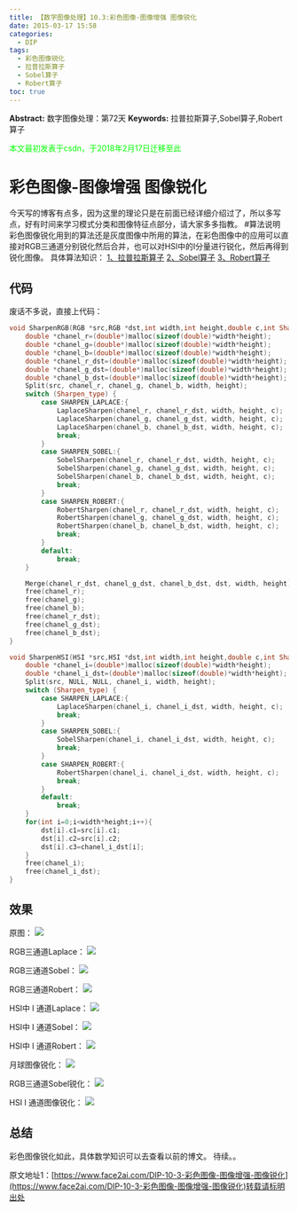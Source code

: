 ```yaml
---
title: 【数字图像处理】10.3:彩色图像-图像增强 图像锐化
date: 2015-03-17 15:58
categories:
  - DIP
tags:
  - 彩色图像锐化
  - 拉普拉斯算子
  - Sobel算子
  - Robert算子
toc: true
---
```

**Abstract:** 数字图像处理：第72天
**Keywords:** 拉普拉斯算子,Sobel算子,Robert算子
<!--more-->
<font color="00FF00">本文最初发表于csdn，于2018年2月17日迁移至此</font>
# 彩色图像-图像增强 图像锐化
今天写的博客有点多，因为这里的理论只是在前面已经详细介绍过了，所以多写点，好有时间来学习模式分类和图像特征点部分，请大家多多指教。
#算法说明
彩色图像锐化用到的算法还是灰度图像中所用的算法，在彩色图像中的应用可以直接对RGB三通道分别锐化然后合并，也可以对HSI中的I分量进行锐化，然后再得到锐化图像。
具体算法知识：
[1、拉普拉斯算子](http://face2ai.com/DIP-5-6-灰度图像-图像增强-拉普拉斯算子/)
[2、Sobel算子](http://face2ai.com/DIP-6-4-灰度图像-图像分割-Sobel算子/)
[3、Robert算子](http://face2ai.com/DIP-6-3-灰度图像-图像分割-Robert算子/)
## 代码
废话不多说，直接上代码：
```c++
void SharpenRGB(RGB *src,RGB *dst,int width,int height,double c,int Sharpen_type){
    double *chanel_r=(double*)malloc(sizeof(double)*width*height);
    double *chanel_g=(double*)malloc(sizeof(double)*width*height);
    double *chanel_b=(double*)malloc(sizeof(double)*width*height);
    double *chanel_r_dst=(double*)malloc(sizeof(double)*width*height);
    double *chanel_g_dst=(double*)malloc(sizeof(double)*width*height);
    double *chanel_b_dst=(double*)malloc(sizeof(double)*width*height);
    Split(src, chanel_r, chanel_g, chanel_b, width, height);
    switch (Sharpen_type) {
        case SHARPEN_LAPLACE:{
            LaplaceSharpen(chanel_r, chanel_r_dst, width, height, c);
            LaplaceSharpen(chanel_g, chanel_g_dst, width, height, c);
            LaplaceSharpen(chanel_b, chanel_b_dst, width, height, c);
            break;
        }
        case SHARPEN_SOBEL:{
            SobelSharpen(chanel_r, chanel_r_dst, width, height, c);
            SobelSharpen(chanel_g, chanel_g_dst, width, height, c);
            SobelSharpen(chanel_b, chanel_b_dst, width, height, c);
            break;
        }
        case SHARPEN_ROBERT:{
            RobertSharpen(chanel_r, chanel_r_dst, width, height, c);
            RobertSharpen(chanel_g, chanel_g_dst, width, height, c);
            RobertSharpen(chanel_b, chanel_b_dst, width, height, c);
            break;
        }
        default:
            break;
    }

    Merge(chanel_r_dst, chanel_g_dst, chanel_b_dst, dst, width, height);
    free(chanel_r);
    free(chanel_g);
    free(chanel_b);
    free(chanel_r_dst);
    free(chanel_g_dst);
    free(chanel_b_dst);
}

void SharpenHSI(HSI *src,HSI *dst,int width,int height,double c,int Sharpen_type){
    double *chanel_i=(double*)malloc(sizeof(double)*width*height);
    double *chanel_i_dst=(double*)malloc(sizeof(double)*width*height);
    Split(src, NULL, NULL, chanel_i, width, height);
    switch (Sharpen_type) {
        case SHARPEN_LAPLACE:{
            LaplaceSharpen(chanel_i, chanel_i_dst, width, height, c);
            break;
        }
        case SHARPEN_SOBEL:{
            SobelSharpen(chanel_i, chanel_i_dst, width, height, c);
            break;
        }
        case SHARPEN_ROBERT:{
            RobertSharpen(chanel_i, chanel_i_dst, width, height, c);
            break;
        }
        default:
            break;
    }
    for(int i=0;i<width*height;i++){
        dst[i].c1=src[i].c1;
        dst[i].c2=src[i].c2;
        dst[i].c3=chanel_i_dst[i];
    }
    free(chanel_i);
    free(chanel_i_dst);
}
```
## 效果
原图：
![](https://tony4ai-1251394096.cos.ap-hongkong.myqcloud.com/blog_images/DIP-10-3-彩色图像-图像增强-图像锐化/20150317154805748.png)

RGB三通道Laplace：
![](https://tony4ai-1251394096.cos.ap-hongkong.myqcloud.com/blog_images/DIP-10-3-彩色图像-图像增强-图像锐化/20150317155209223.png)

RGB三通道Sobel：
![](https://tony4ai-1251394096.cos.ap-hongkong.myqcloud.com/blog_images/DIP-10-3-彩色图像-图像增强-图像锐化/20150317155337410.png)

RGB三通道Robert：
![](https://tony4ai-1251394096.cos.ap-hongkong.myqcloud.com/blog_images/DIP-10-3-彩色图像-图像增强-图像锐化/20150317155248691.png)

HSI中 I 通道Laplace：
![](https://tony4ai-1251394096.cos.ap-hongkong.myqcloud.com/blog_images/DIP-10-3-彩色图像-图像增强-图像锐化/20150317155234134.png)

HSI中 I 通道Sobel：
![](https://tony4ai-1251394096.cos.ap-hongkong.myqcloud.com/blog_images/DIP-10-3-彩色图像-图像增强-图像锐化/20150317155250623.png)

HSI中 I 通道Robert：
![](https://tony4ai-1251394096.cos.ap-hongkong.myqcloud.com/blog_images/DIP-10-3-彩色图像-图像增强-图像锐化/20150317155434194.png)

月球图像锐化：
![](https://tony4ai-1251394096.cos.ap-hongkong.myqcloud.com/blog_images/DIP-10-3-彩色图像-图像增强-图像锐化/20150317155340590.png)

RGB三通道Sobel锐化：
![](https://tony4ai-1251394096.cos.ap-hongkong.myqcloud.com/blog_images/DIP-10-3-彩色图像-图像增强-图像锐化/20150317155547108.png)

HSI I 通道图像锐化：
![](https://tony4ai-1251394096.cos.ap-hongkong.myqcloud.com/blog_images/DIP-10-3-彩色图像-图像增强-图像锐化/20150317155452147.png)

## 总结
彩色图像锐化如此，具体数学知识可以去查看以前的博文。
待续。。





原文地址1：[https://www.face2ai.com/DIP-10-3-彩色图像-图像增强-图像锐化](https://www.face2ai.com/DIP-10-3-彩色图像-图像增强-图像锐化)转载请标明出处
